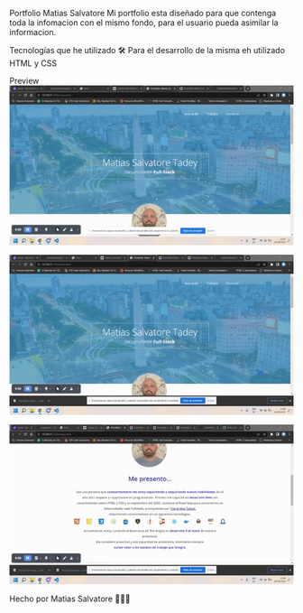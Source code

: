 Portfolio Matias Salvatore 
Mi portfolio esta diseñado para que contenga toda la infomacion con el mismo fondo, para el usuario pueda asimilar la informacion.

Tecnologías que he utilizado 🛠️
Para el desarrollo de la misma eh utilizado HTML y CSS

Preview 
![foto](Assets/gif/1.gif)

![foto](Assets/gif/2.gif)

![foto](Assets/gif/3.gif)

Hecho por Matias Salvatore 👩🏻‍🦲